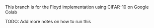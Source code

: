 This branch is for the Floyd implementation using CIFAR-10 on Google Colab

TODO: Add more notes on how to run this
